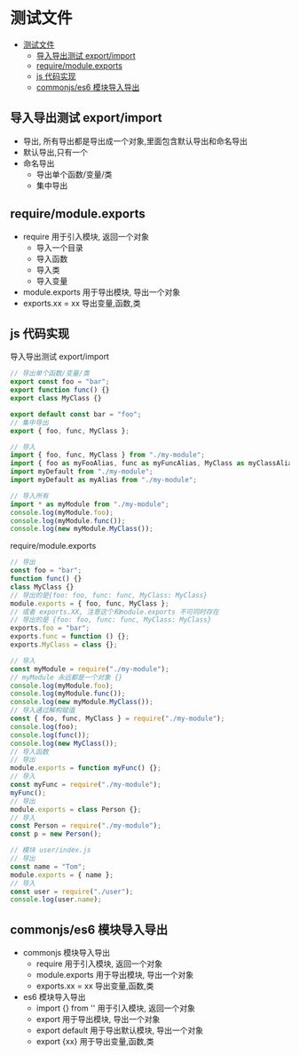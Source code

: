 # 测试文件

- [测试文件](#测试文件)
  - [导入导出测试 export/import](#导入导出测试-exportimport)
  - [require/module.exports](#requiremoduleexports)
  - [js 代码实现](#js-代码实现)
  - [commonjs/es6 模块导入导出](#commonjses6-模块导入导出)

## 导入导出测试 export/import

- 导出, 所有导出都是导出成一个对象,里面包含默认导出和命名导出
- 默认导出,只有一个
- 命名导出
  - 导出单个函数/变量/类
  - 集中导出

## require/module.exports

- require 用于引入模块, 返回一个对象
  - 导入一个目录
  - 导入函数
  - 导入类
  - 导入变量
- module.exports 用于导出模块, 导出一个对象
- exports.xx = xx 导出变量,函数,类

## js 代码实现

导入导出测试 export/import

```js
// 导出单个函数/变量/类
export const foo = "bar";
export function func() {}
export class MyClass {}

export default const bar = "foo";
// 集中导出
export { foo, func, MyClass };

// 导入
import { foo, func, MyClass } from "./my-module";
import { foo as myFooAlias, func as myFuncAlias, MyClass as myClassAlias } from "./my-module";
import myDefault from "./my-module";
import myDefault as myAlias from "./my-module";

// 导入所有
import * as myModule from "./my-module";
console.log(myModule.foo);
console.log(myModule.func());
console.log(new myModule.MyClass());
```

require/module.exports

```js
// 导出
const foo = "bar";
function func() {}
class MyClass {}
// 导出的是{foo: foo, func: func, MyClass: MyClass}
module.exports = { foo, func, MyClass };
// 或者 exports.XX, 注意这个和module.exports 不可同时存在
// 导出的是 {foo: foo, func: func, MyClass: MyClass}
exports.foo = "bar";
exports.func = function () {};
exports.MyClass = class {};

// 导入
const myModule = require("./my-module");
// myModule 永远都是一个对象 {}
console.log(myModule.foo);
console.log(myModule.func());
console.log(new myModule.MyClass());
// 导入通过解构赋值
const { foo, func, MyClass } = require("./my-module");
console.log(foo);
console.log(func());
console.log(new MyClass());
// 导入函数
// 导出
module.exports = function myFunc() {};
// 导入
const myFunc = require("./my-module");
myFunc();
// 导出
module.exports = class Person {};
// 导入
const Person = require("./my-module");
const p = new Person();

// 模块 user/index.js
// 导出
const name = "Tom";
module.exports = { name };
// 导入
const user = require("./user");
console.log(user.name);
```

## commonjs/es6 模块导入导出

- commonjs 模块导入导出
  - require 用于引入模块, 返回一个对象
  - module.exports 用于导出模块, 导出一个对象
  - exports.xx = xx 导出变量,函数,类
- es6 模块导入导出
  - import {} from '' 用于引入模块, 返回一个对象
  - export 用于导出模块, 导出一个对象
  - export default 用于导出默认模块, 导出一个对象
  - export {xx} 用于导出变量,函数,类
